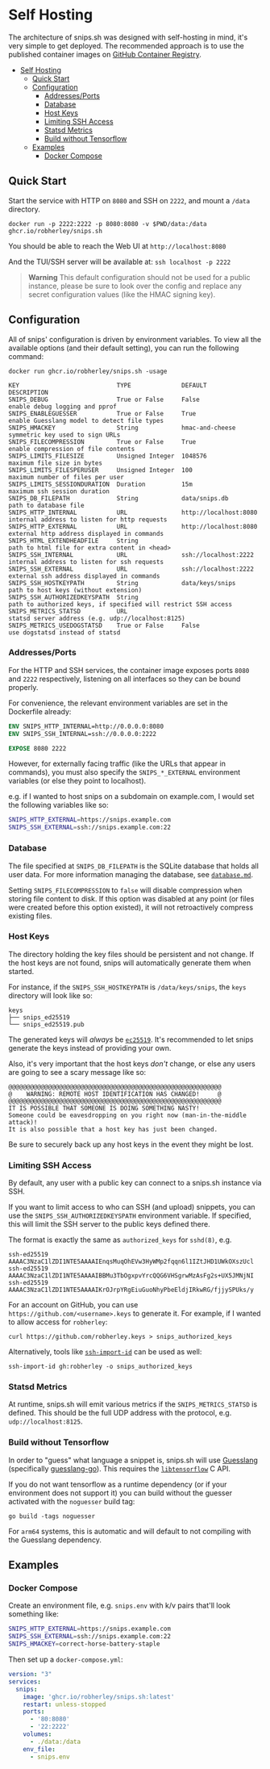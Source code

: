 # Self Hosting

The architecture of snips.sh was designed with self-hosting in mind, it's very simple to get deployed. The recommended approach is to use the published container images on [GitHub Container Registry](https://github.com/robherley/snips.sh/pkgs/container/snips.sh).

- [Self Hosting](#self-hosting)
  - [Quick Start](#quick-start)
  - [Configuration](#configuration)
    - [Addresses/Ports](#addressesports)
    - [Database](#database)
    - [Host Keys](#host-keys)
    - [Limiting SSH Access](#limiting-ssh-access)
    - [Statsd Metrics](#statsd-metrics)
    - [Build without Tensorflow](#build-without-tensorflow)
  - [Examples](#examples)
    - [Docker Compose](#docker-compose)


## Quick Start

Start the service with HTTP on `8080` and SSH on `2222`, and mount a `/data` directory.

```
docker run -p 2222:2222 -p 8080:8080 -v $PWD/data:/data ghcr.io/robherley/snips.sh
```

You should be able to reach the Web UI at `http://localhost:8080`

And the TUI/SSH server will be available at: `ssh localhost -p 2222`

> **Warning**
> This default configuration should not be used for a public instance, please be sure to look over the config and replace any secret configuration values (like the HMAC signing key).

## Configuration

All of snips' configuration is driven by environment variables. To view all the available options (and their default setting), you can run the following command:

```
docker run ghcr.io/robherley/snips.sh -usage
```

```
KEY                           TYPE              DEFAULT                DESCRIPTION
SNIPS_DEBUG                   True or False     False                  enable debug logging and pprof
SNIPS_ENABLEGUESSER           True or False     True                   enable Guesslang model to detect file types
SNIPS_HMACKEY                 String            hmac-and-cheese        symmetric key used to sign URLs
SNIPS_FILECOMPRESSION         True or False     True                   enable compression of file contents
SNIPS_LIMITS_FILESIZE         Unsigned Integer  1048576                maximum file size in bytes
SNIPS_LIMITS_FILESPERUSER     Unsigned Integer  100                    maximum number of files per user
SNIPS_LIMITS_SESSIONDURATION  Duration          15m                    maximum ssh session duration
SNIPS_DB_FILEPATH             String            data/snips.db          path to database file
SNIPS_HTTP_INTERNAL           URL               http://localhost:8080  internal address to listen for http requests
SNIPS_HTTP_EXTERNAL           URL               http://localhost:8080  external http address displayed in commands
SNIPS_HTML_EXTENDHEADFILE     String                                   path to html file for extra content in <head>
SNIPS_SSH_INTERNAL            URL               ssh://localhost:2222   internal address to listen for ssh requests
SNIPS_SSH_EXTERNAL            URL               ssh://localhost:2222   external ssh address displayed in commands
SNIPS_SSH_HOSTKEYPATH         String            data/keys/snips        path to host keys (without extension)
SNIPS_SSH_AUTHORIZEDKEYSPATH  String                                   path to authorized keys, if specified will restrict SSH access
SNIPS_METRICS_STATSD          URL                                      statsd server address (e.g. udp://localhost:8125)
SNIPS_METRICS_USEDOGSTATSD    True or False     False                  use dogstatsd instead of statsd
```

### Addresses/Ports

For the HTTP and SSH services, the container image exposes ports `8080` and `2222` respectively, listening on all interfaces so they can be bound properly.

For convenience, the relevant environment variables are set in the Dockerfile already:

```dockerfile
ENV SNIPS_HTTP_INTERNAL=http://0.0.0.0:8080
ENV SNIPS_SSH_INTERNAL=ssh://0.0.0.0:2222

EXPOSE 8080 2222
```

However, for externally facing traffic (like the URLs that appear in commands), you must also specify the `SNIPS_*_EXTERNAL` environment variables (or else they point to localhost).

e.g. if I wanted to host snips on a subdomain on example.com, I would set the following variables like so:

```bash
SNIPS_HTTP_EXTERNAL=https://snips.example.com
SNIPS_SSH_EXTERNAL=ssh://snips.example.com:22
```

### Database

The file specified at `SNIPS_DB_FILEPATH` is the SQLite database that holds all user data. For more information managing the database, see [`database.md`](/docs/database.md).

Setting `SNIPS_FILECOMPRESSION` to `false` will disable compression when storing file content to disk. If this option was disabled at any point (or files were created before this option existed), it will not retroactively compress existing files.

### Host Keys

The directory holding the key files should be persistent and not change. If the host keys are not found, snips will automatically generate them when started.

For instance, if the `SNIPS_SSH_HOSTKEYPATH` is `/data/keys/snips`, the `keys` directory will look like so:

```
keys
├── snips_ed25519
└── snips_ed25519.pub
```

The generated keys will _always_ be [`ec25519`](https://en.wikipedia.org/wiki/EdDSA#Ed25519). It's recommended to let snips generate the keys instead of providing your own.

Also, it's very important that the host keys _don't_ change, or else any users are going to see a scary message like so:

```
@@@@@@@@@@@@@@@@@@@@@@@@@@@@@@@@@@@@@@@@@@@@@@@@@@@@@@@@@@@
@    WARNING: REMOTE HOST IDENTIFICATION HAS CHANGED!     @
@@@@@@@@@@@@@@@@@@@@@@@@@@@@@@@@@@@@@@@@@@@@@@@@@@@@@@@@@@@
IT IS POSSIBLE THAT SOMEONE IS DOING SOMETHING NASTY!
Someone could be eavesdropping on you right now (man-in-the-middle attack)!
It is also possible that a host key has just been changed.
```

Be sure to securely back up any host keys in the event they might be lost.

### Limiting SSH Access

By default, any user with a public key can connect to a snips.sh instance via SSH.

If you want to limit access to who can SSH (and upload) snippets, you can use the `SNIPS_SSH_AUTHORIZEDKEYSPATH` environment variable. If specified, this will limit the SSH server to the public keys defined there.

The format is exactly the same as `authorized_keys` for `sshd(8)`, e.g.

```
ssh-ed25519 AAAAC3NzaC1lZDI1NTE5AAAAIEnqsMuqOhEVw3HyWMp2fqqn6l1IZtJHD1UWkOXszUcl
ssh-ed25519 AAAAC3NzaC1lZDI1NTE5AAAAIBBMu3TbOgxpvYrcQQG6VHSgrwMzAsFg2s+UX5JMNjNI
ssh-ed25519 AAAAC3NzaC1lZDI1NTE5AAAAIKrOJrpYRgEiuGuoNhyPbeEldjIRkwRG/fjjySPUks/y
```

For an account on GitHub, you can use `https://github.com/<username>.keys` to generate it. For example, if I wanted to allow access for `robherley`:

```
curl https://github.com/robherley.keys > snips_authorized_keys
```

Alternatively, tools like [`ssh-import-id`](https://manpages.ubuntu.com/manpages/bionic/man1/ssh-import-id.1.html) can be used as well:

```
ssh-import-id gh:robherley -o snips_authorized_keys
```

### Statsd Metrics

At runtime, snips.sh will emit various metrics if the `SNIPS_METRICS_STATSD` is defined. This should be the full UDP address with the protocol, e.g. `udp://localhost:8125`.

### Build without Tensorflow

In order to "guess" what language a snippet is, snips.sh will use [Guesslang](https://github.com/yoeo/guesslang) (specifically [guesslang-go](https://github.com/robherley/guesslang-go)). This requires the [`libtensorflow`](https://www.tensorflow.org/install/lang_c) C API.

If you do not want tensorflow as a runtime dependency (or if your environment does not support it) you can build without the guesser activated with the `noguesser` build tag:

```
go build -tags noguesser
```

For `arm64` systems, this is automatic and will default to not compiling with the Guesslang dependency.

## Examples

### Docker Compose

Create an environment file, e.g. `snips.env` with k/v pairs that'll look something like:

```bash
SNIPS_HTTP_EXTERNAL=https://snips.example.com
SNIPS_SSH_EXTERNAL=ssh://snips.example.com:22
SNIPS_HMACKEY=correct-horse-battery-staple
```

Then set up a `docker-compose.yml`:

```yaml
version: "3"
services:
  snips:
    image: 'ghcr.io/robherley/snips.sh:latest'
    restart: unless-stopped
    ports:
      - '80:8080'
      - '22:2222'
    volumes:
      - ./data:/data
    env_file:
      - snips.env
```
